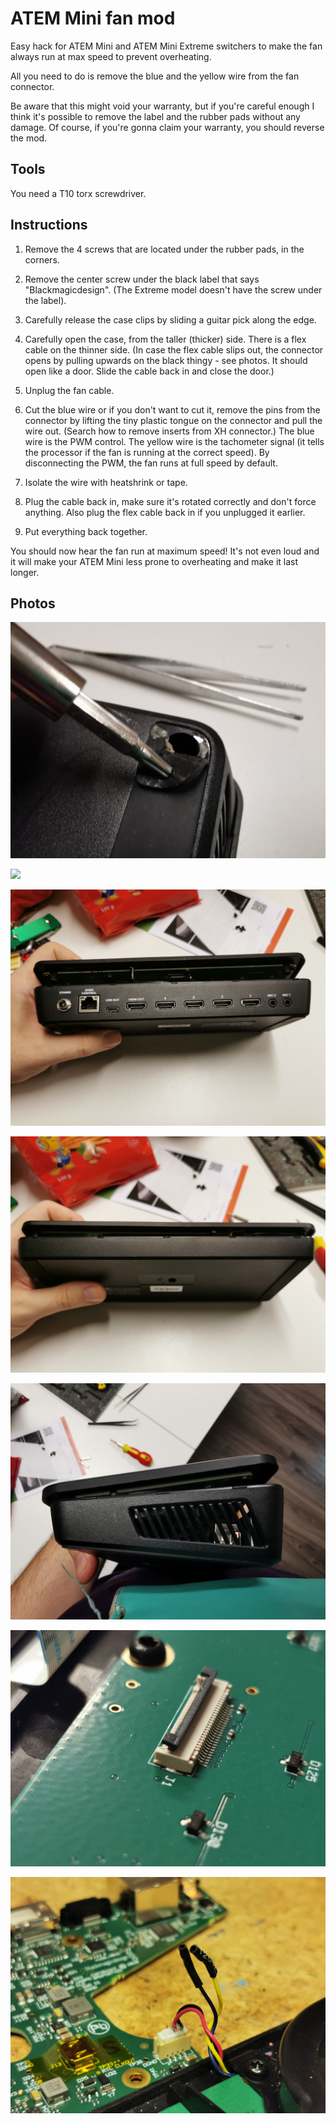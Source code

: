 # ATEM Mini fan mod
Easy hack for ATEM Mini and ATEM Mini Extreme switchers to make the fan always run at max speed to prevent overheating.

All you need to do is remove the blue and the yellow wire from the fan connector.

Be aware that this might void your warranty, but if you're careful enough I think it's possible to remove the label and the rubber pads without any damage. Of course, if you're gonna claim your warranty, you should reverse the mod.

## Tools

You need a T10 torx screwdriver.

## Instructions

1. Remove the 4 screws that are located under the rubber pads, in the corners.

2. Remove the center screw under the black label that says "Blackmagicdesign". (The Extreme model doesn't have the screw under the label).

3. Carefully release the case clips by sliding a guitar pick along the edge.

4. Carefully open the case, from the taller (thicker) side. There is a flex cable on the thinner side. (In case the flex cable slips out, the connector opens by pulling upwards on the black thingy - see photos. It should open like a door. Slide the cable back in and close the door.)

5. Unplug the fan cable.

6. Cut the blue wire or if you don't want to cut it, remove the pins from the connector by lifting the tiny plastic tongue on the connector and pull the wire out. (Search how to remove inserts from XH connector.)
The blue wire is the PWM control. The yellow wire is the tachometer signal (it tells the processor if the fan is running at the correct speed). By disconnecting the PWM, the fan runs at full speed by default.

7. Isolate the wire with heatshrink or tape.

8. Plug the cable back in, make sure it's rotated correctly and don't force anything. Also plug the flex cable back in if you unplugged it earlier.

9. Put everything back together.

You should now hear the fan run at maximum speed! It's not even loud and it will make your ATEM Mini less prone to overheating and make it last longer.

## Photos

![](photos/IMG_20231229_215824.jpg)

![](photos/IMG_20231229_215648.jpg)

![](photos/IMG_20231229_212156_1.jpg)

![](photos/IMG_20231229_212209.jpg)

![](photos/IMG_20231229_212225.jpg)

![](photos/IMG_20231229_212006.jpg)

![](photos/IMG_20231229_214929.jpg)


